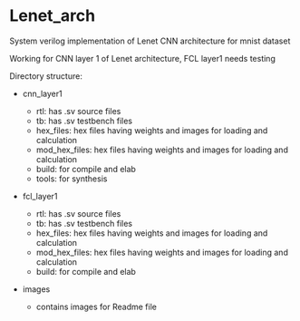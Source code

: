 # Lenet_arch
System verilog implementation of Lenet CNN architecture for mnist dataset

Working for CNN layer 1 of Lenet architecture, FCL layer1 needs testing

Directory structure:
- cnn_layer1
	- rtl:				has .sv source files
	- tb:				has .sv testbench files
	- hex_files:		hex files having weights and images for loading and calculation
	- mod_hex_files:	hex files having weights and images for loading and calculation
	- build:			for compile and elab
	- tools:			for synthesis

- fcl_layer1
	- rtl:				has .sv source files
	- tb:				has .sv testbench files
	- hex_files:		hex files having weights and images for loading and calculation
	- mod_hex_files:	hex files having weights and images for loading and calculation
	- build:			for compile and elab

- images
	- contains images for Readme file